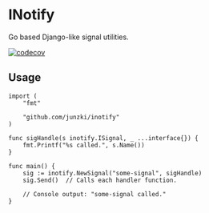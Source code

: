 # INotify

Go based Django-like signal utilities. 

[![codecov](https://codecov.io/gh/Junzki/inotify/branch/master/graph/badge.svg)](https://codecov.io/gh/Junzki/inotify)


## Usage
```golang
import (
    "fmt"

    "github.com/junzki/inotify"
)

func sigHandle(s inotify.ISignal, _ ...interface{}) {
    fmt.Printf("%s called.", s.Name())
}

func main() {
    sig := inotify.NewSignal("some-signal", sigHandle)
    sig.Send()  // Calls each handler function.
    
    // Console output: "some-signal called."
}
```
